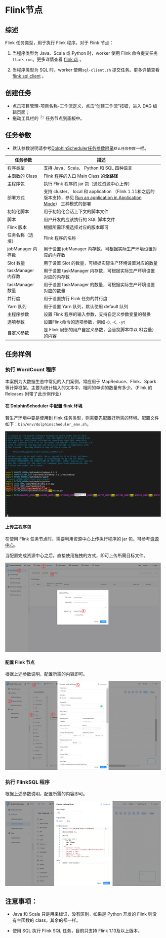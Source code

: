 # Flink节点

## 综述

Flink 任务类型，用于执行 Flink 程序。对于 Flink 节点：

1. 当程序类型为 Java、Scala 或 Python 时，worker 使用 Flink 命令提交任务 `flink run`。更多详情查看 [flink cli](https://nightlies.apache.org/flink/flink-docs-release-1.14/docs/deployment/cli/) 。

2. 当程序类型为 SQL 时，worker 使用`sql-client.sh` 提交任务。更多详情查看 [flink sql client](https://nightlies.apache.org/flink/flink-docs-master/docs/dev/table/sqlclient/) 。

## 创建任务

- 点击项目管理-项目名称-工作流定义，点击“创建工作流”按钮，进入 DAG 编辑页面；
- 拖动工具栏的 <img src="../../../../img/tasks/icons/flink.png" width="15"/> 任务节点到画板中。

## 任务参数

[//]: # (TODO: use the commented anchor below once our website template supports this syntax)
[//]: # (- 默认参数说明请参考[DolphinScheduler任务参数附录]&#40;appendix.md#默认任务参数&#41;`默认任务参数`一栏。)

- 默认参数说明请参考[DolphinScheduler任务参数附录](appendix.md)`默认任务参数`一栏。

|    **任务参数**     |                                                                                                                   **描述**                                                                                                                   |
|-----------------|--------------------------------------------------------------------------------------------------------------------------------------------------------------------------------------------------------------------------------------------|
| 程序类型            | 支持 Java、Scala、 Python 和 SQL 四种语言                                                                                                                                                                                                           |
| 主函数的 Class      | Flink 程序的入口 Main Class 的**全路径**                                                                                                                                                                                                            |
| 主程序包            | 执行 Flink 程序的 jar 包（通过资源中心上传）                                                                                                                                                                                                               |
| 部署方式            | 支持 cluster、 local 和 application （Flink 1.11和之后的版本支持，参见 [Run an application in Application Mode](https://nightlies.apache.org/flink/flink-docs-release-1.11/ops/deployment/yarn_setup.html#run-an-application-in-application-mode)） 三种模式的部署 |
| 初始化脚本           | 用于初始化会话上下文的脚本文件                                                                                                                                                                                                                            |
| 脚本              | 用户开发的应该执行的 SQL 脚本文件                                                                                                                                                                                                                        |
| Flink 版本        | 根据所需环境选择对应的版本即可                                                                                                                                                                                                                            |
| 任务名称（选填）        | Flink 程序的名称                                                                                                                                                                                                                                |
| jobManager 内存数  | 用于设置 jobManager 内存数，可根据实际生产环境设置对应的内存数                                                                                                                                                                                                      |
| Slot 数量         | 用于设置 Slot 的数量，可根据实际生产环境设置对应的数量                                                                                                                                                                                                             |
| taskManager 内存数 | 用于设置 taskManager 内存数，可根据实际生产环境设置对应的内存数                                                                                                                                                                                                     |
| taskManager 数量  | 用于设置 taskManager 的数量，可根据实际生产环境设置对应的数量                                                                                                                                                                                                      |
| 并行度             | 用于设置执行 Flink 任务的并行度                                                                                                                                                                                                                        |
| Yarn 队列         | 用于设置 Yarn 队列，默认使用 default 队列                                                                                                                                                                                                               |
| 主程序参数           | 设置 Flink 程序的输入参数，支持自定义参数变量的替换                                                                                                                                                                                                              |
| 选项参数            | 设置Flink命令的选项参数，例如`-D`, `-C`, `-yt`                                                                                                                                                                                                         |
| 自定义参数           | 是 Flink 局部的用户自定义参数，会替换脚本中以 ${变量} 的内容                                                                                                                                                                                                       |

## 任务样例

### 执行 WordCount 程序

本案例为大数据生态中常见的入门案例，常应用于 MapReduce、Flink、Spark 等计算框架。主要为统计输入的文本中，相同的单词的数量有多少。（Flink 的 Releases 附带了此示例作业）

#### 在 DolphinScheduler 中配置 flink 环境

若生产环境中要是使用到 flink 任务类型，则需要先配置好所需的环境。配置文件如下：`bin/env/dolphinscheduler_env.sh`。

![flink-configure](../../../../img/tasks/demo/flink_task01.png)

#### 上传主程序包

在使用 Flink 任务节点时，需要利用资源中心上传执行程序的 jar 包，可参考[资源中心](../resource/configuration.md)。

当配置完成资源中心之后，直接使用拖拽的方式，即可上传所需目标文件。

![resource_upload](../../../../img/tasks/demo/upload_jar.png)

#### 配置 Flink 节点

根据上述参数说明，配置所需的内容即可。

![demo-flink-simple](../../../../img/tasks/demo/flink_task02.png)

### 执行 FlinkSQL 程序

根据上述参数说明，配置所需的内容即可。

![demo-flink-sql-simple](../../../../img/tasks/demo/flink_sql_test.png)

## 注意事项：

- Java 和 Scala 只是用来标识，没有区别，如果是 Python 开发的 Flink 则没有主函数的 class，其余的都一样。

- 使用 SQL 执行 Flink SQL 任务，目前只支持 Flink 1.13及以上版本。

